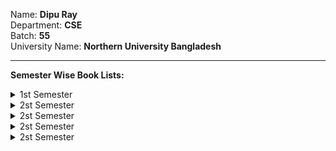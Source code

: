 Name: **Dipu Ray** <br>
Department: **CSE** <br>
Batch: **55** <br>
University Name: **Northern University Bangladesh**

<hr>

**Semester Wise Book Lists:**
<details>
  <summary>1st Semester</summary>
    - Structured Programming Language <br>
</details>

<details>
  <summary>2st Semester</summary>
    - Object-Oriented Programming <br>
    - Data Structure <br>
    - Software Development I <br>
</details>




<details>
  <summary>2st Semester</summary>
    - Object-Oriented Programming <br>
    - Data Structure <br>
    - Software Development I <br>
</details>

<details>
  <summary>2st Semester</summary>
    - Object-Oriented Programming <br>
    - Data Structure <br>
    - Software Development I <br>
</details>

<details>
  <summary>2st Semester</summary>
    - Object-Oriented Programming <br>